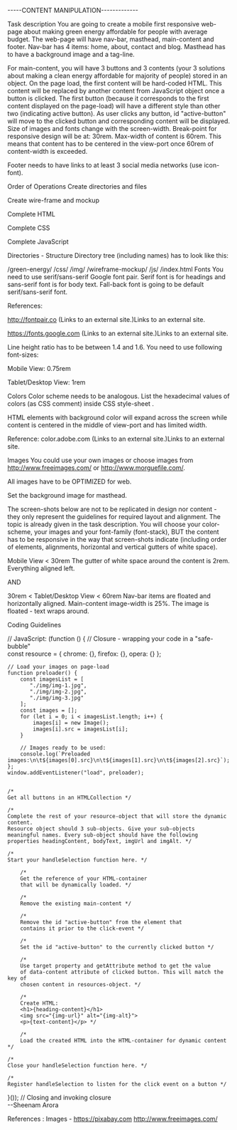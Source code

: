 -----CONTENT MANIPULATION-------------

Task description
You are going to create a mobile first responsive web-page about making green energy affordable for people with average budget. The web-page will have nav-bar, masthead, main-content and footer. Nav-bar has 4 items: home, about, contact and blog. Masthead has to have a background image and a tag-line.

For main-content, you will have 3 buttons and 3 contents (your 3 solutions about making a clean energy affordable for majority of people) stored in an object. On the page load, the first content will be hard-coded HTML. This content will be replaced by another content from JavaScript object once a button is clicked. The first button (because it corresponds to the first content displayed on the page-load) will have a different style than other two (indicating active button). As user clicks any button, id "active-button" will move to the clicked button and corresponding content will be displayed. Size of images and fonts change with the screen-width. Break-point for responsive design will be at: 30rem. Max-width of content is 60rem. This means that content has to be centered in the view-port once 60rem of content-width is exceeded.

Footer needs to have links to at least 3 social media networks (use icon-font).

Order of Operations
Create directories and files

Create wire-frame and mockup

Complete HTML

Complete CSS

Complete JavaScript

Directories - Structure
Directory tree (including names) has to look like this:

/green-energy/
         /css/
         /img/
         /wireframe-mockup/
         /js/
         /index.html
Fonts
You need to use serif/sans-serif Google font pair. Serif font is for headings and sans-serif font is for body text. Fall-back font is going to be default serif/sans-serif font.

References:

http://fontpair.co (Links to an external site.)Links to an external site.

https://fonts.google.com (Links to an external site.)Links to an external site.

Line height ratio has to be between 1.4 and 1.6. You need to use following font-sizes:

Mobile View: 0.75rem

Tablet/Desktop View: 1rem

Colors
Color scheme needs to be analogous. List the hexadecimal values of colors (as CSS comment) inside CSS style-sheet .

HTML elements with background color will expand across the screen while content is centered in the middle of view-port and has limited width.

Reference: color.adobe.com (Links to an external site.)Links to an external site.

Images
You could use your own images or choose images from http://www.freeimages.com/ or http://www.morguefile.com/.

All images have to be OPTIMIZED for web.

Set the background image for masthead.

The screen-shots below are not to be replicated in design nor content - they only represent the guidelines for required layout and alignment. The topic is already given in the task description. You will choose your color-scheme, your images and your font-family (font-stack), BUT the content has to be responsive in the way that screen-shots indicate (including order of elements, alignments, horizontal and vertical gutters of white space).

Mobile View < 30rem
The gutter of white space around the content is 2rem. Everything aligned left.


AND

 30rem < Tablet/Desktop View < 60rem
Nav-bar items are floated and horizontally aligned. Main-content image-width is 25%. The image is floated - text wraps around.



Coding Guidelines
<!--
HTML:
Your buttons should have data-content attribute. The value of this attribute 
should be the same as name of the corresponding sub-object in your resources. 
Example:
<button data-content="chrome">Google Chrome</button>
-->

// JavaScript:
(function () { // Closure - wrapping your code in a "safe-bubble"    
    const resource = {
       chrome: {},
       firefox: {},
       opera: {}
    };
    
    // Load your images on page-load
    function preloader() {
        const imagesList = [
           "./img/img-1.jpg",
           "./img/img-2.jpg",
           "./img/img-3.jpg"
        ];
        const images = [];
        for (let i = 0; i < imagesList.length; i++) {
            images[i] = new Image();
            images[i].src = imagesList[i];
        }

        // Images ready to be used:
        console.log(`Preloaded images:\n\t${images[0].src}\n\t${images[1].src}\n\t${images[2].src}`);
    };    
    window.addEventListener("load", preloader);
    
    
    /* 
    Get all buttons in an HTMLCollection */
    
    /* 
    Complete the rest of your resource-object that will store the dynamic content.
    Resource object should 3 sub-objects. Give your sub-objects
    meaningful names. Every sub-object should have the following
    properties headingContent, bodyText, imgUrl and imgAlt. */
    
    /* 
    Start your handleSelection function here. */
        
        /* 
        Get the reference of your HTML-container
        that will be dynamically loaded. */ 
        
        /* 
        Remove the existing main-content */
        
        /* 
        Remove the id "active-button" from the element that
        contains it prior to the click-event */

        /*
        Set the id "active-button" to the currently clicked button */
    
        /* 
        Use target property and getAttribute method to get the value
        of data-content attribute of clicked button. This will match the key of
        chosen content in resources-object. */
        
        /* 
        Create HTML:
        <h1>{heading-content}</h1>
        <img src="{img-url}" alt="{img-alt}">
        <p>{text-content}</p> */
    
        /* 
        Load the created HTML into the HTML-container for dynamic content */  
    
    /* 
    Close your handleSelection function here. */  
    
    /* 
    Register handleSelection to listen for the click event on a button */
    
}()); // Closing and invoking closure  
--Sheenam Arora

References :
Images  -   https://pixabay.com
            http://www.freeimages.com/
